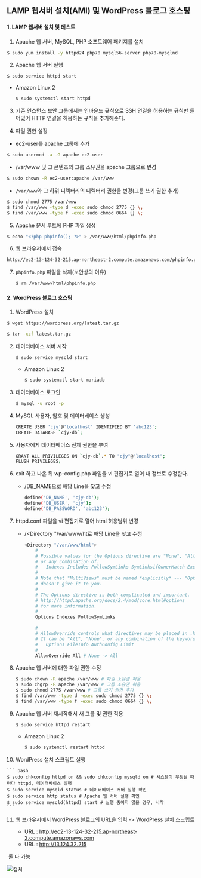 ## LAMP 웹서버 설치(AMI) 및 WordPress 블로그 호스팅

#### 1. LAMP 웹서버 설치 및 테스트

1.  Apache 웹 서버, MySQL, PHP 소프트웨어 패키지를 설치

   ``` bash
   $ sudo yum install -y httpd24 php70 mysql56-server php70-mysqlnd
   ```

2.  Apache 웹 서버 실행 

   ``` bash
   $ sudo service httpd start
   ```

   * Amazon Linux 2 

     ``` bash
     $ sudo systemctl start httpd
     ```

3.  기존 인스턴스 보안 그룹에서는 인바운드 규칙으로 SSH 연결을 허용하는 규칙만 들어있어 HTTP 연결을 허용하는 규칙을 추가해준다.

4.  파일 권한 설정

   * ec2-user를 apache 그룹에 추가

   ``` bash
   $ sudo usermod -a -G apache ec2-user
   ```

   * /var/www 및 그 콘텐츠의 그룹 소유권을 apache 그룹으로 변경

   ``` bash
   $ sudo chown -R ec2-user:apache /var/www
   ```

   *  `/var/www`와 그 하위 디렉터리의 디렉터리 권한을 변경(그룹 쓰기 권한 추가)

   ``` bash
   $ sudo chmod 2775 /var/www
   $ find /var/www -type d -exec sudo chmod 2775 {} \;
   $ find /var/www -type f -exec sudo chmod 0664 {} \;
   ```

5.  Apache 문서 루트에 PHP 파일 생성

   ``` bash
   $ echo "<?php phpinfo(); ?>" > /var/www/html/phpinfo.php
   ```

6.  웹 브라우저에서 접속

   ``` bash
   http://ec2-13-124-32-215.ap-northeast-2.compute.amazonaws.com/phpinfo.php
   ```

7. `phpinfo.php` 파일을 삭제(보안상의 이유)

   ``` bash
   $ rm /var/www/html/phpinfo.php
   ```

   

#### 2. WordPress 블로그 호스팅

1.  WordPress 설치

   ``` bash
   $ wget https://wordpress.org/latest.tar.gz
   ```

   ``` bash
   $ tar -xzf latest.tar.gz
   ```

2. 데이터베이스 서버 시작

   ``` bash
   $ sudo service mysqld start
   ```

   * Amazon Linux 2

     ``` bash
     $ sudo systemctl start mariadb
     ```

3. 데이터베이스 로그인

   ``` bash
   $ mysql -u root -p
   ```

4. MySQL 사용자, 암호 및 데이터베이스 생성

   ``` bash
   CREATE USER 'cjy'@'localhost' IDENTIFIED BY 'abc123';
   CREATE DATABASE `cjy-db`;
   ```

5. 사용자에게 데이터베이스 전체 권한을 부여

   ``` bash
   GRANT ALL PRIVILEGES ON `cjy-db`.* TO "cjy"@"localhost";
   FLUSH PRIVILEGES;
   ```

6. exit 하고 나온 뒤 wp-config.php 파일을 vi 편집기로 열어 내 정보로 수정한다.

   * /DB_NAME으로 해당 Line을 찾고 수정

     ``` bash
     define('DB_NAME', 'cjy-db');
     define('DB_USER', 'cjy');
     define('DB_PASSWORD', 'abc123');
     ```

7. httpd.conf 파일을 vi 편집기로 열어 html 허용범위 변경

   * /<Directory "/var/www/ht로 해당 Line을 찾고 수정

     ``` bash
     <Directory "/var/www/html">
         #
         # Possible values for the Options directive are "None", "All",
         # or any combination of:
         #   Indexes Includes FollowSymLinks SymLinksifOwnerMatch ExecCGI MultiViews
         #
         # Note that "MultiViews" must be named *explicitly* --- "Options All"
         # doesn't give it to you.
         #
         # The Options directive is both complicated and important.  Please see
         # http://httpd.apache.org/docs/2.4/mod/core.html#options
         # for more information.
         #
         Options Indexes FollowSymLinks
     
         #
         # AllowOverride controls what directives may be placed in .htaccess files.
         # It can be "All", "None", or any combination of the keywords:
         #   Options FileInfo AuthConfig Limit
         #
         AllowOverride All # None -> All
     ```

8. Apache 웹 서버에 대한 파일 권한 수정

   ``` bash
   $ sudo chown -R apache /var/www # 파일 소유권 허용
   $ sudo chgrp -R apache /var/www # 그룹 소유권 허용
   $ sudo chmod 2775 /var/www # 그룹 쓰기 권한 추가
   $ find /var/www -type d -exec sudo chmod 2775 {} \; 
   $ find /var/www -type f -exec sudo chmod 0664 {} \; 
   ```

9. Apache 웹 서버 재시작해서 새 그룹 및 권한 적용

   ``` bash
   $ sudo service httpd restart
   ```

   * Amazon Linux 2

     ``` bash
     $ sudo systemctl restart httpd
     ```

10.  WordPress 설치 스크립트 실행

    ``` bash
    $ sudo chkconfig httpd on && sudo chkconfig mysqld on # 시스템이 부팅될 때마다 httpd, 데이터베이스 실행
    $ sudo service mysqld status # 데이터베이스 서버 실행 확인
    $ sudo service http status # Apache 웹 서버 실행 확인
    $ sudo service mysqld(httpd) start # 실행 중이지 않을 경우, 시작
    ```

11. 웹 브라우저에서 WordPress 블로그의 URL을 입력 -> WordPress 설치 스크립트

    * URL : http://ec2-13-124-32-215.ap-northeast-2.compute.amazonaws.com
    * URL : http://13.124.32.215

​        둘 다 가능

![캡처](images/캡처-1579073057165.PNG)